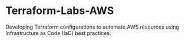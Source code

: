 # Terraform-Labs-AWS
Developing Terraform configurations to automate AWS resources using Infrastructure as Code (IaC) best practices.
